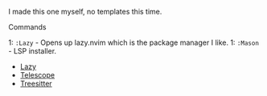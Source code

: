 I made this one myself, no templates this time.


Commands

1: `:Lazy` - Opens up lazy.nvim which is the package manager I like.
1: `:Mason` - LSP installer.

* [Lazy](https://github.com/wbthomason/packer.nvim)
* [Telescope](https://github.com/nvim-telescope/telescope.nvim)
* [Treesitter](https://github.com/nvim-treesitter/nvim-treesitter)
